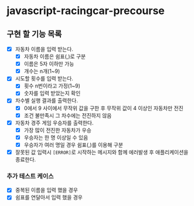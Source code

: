# javascript-racingcar-precourse

## 구현 할 기능 목록
- [x] 자동차 이름을 입력 받는다.
  - [x] 자동차 이름은 쉼표(,)로 구분
  - [x] 이름은 5자 이하만 가능
  - [x] 개수는 n개(1~9)
- [x] 시도할 횟수를 입력 받는다.
  - [x] 횟수 n번이라고 가정(1~9)
  - [x] 숫자를 입력 받았는지 확인
- [x] 차수별 실행 결과를 출력한다.
  - [x] 0에서 9 사이에서 무작위 값을 구한 후 무작위 값이 4 이상인 자동차만 전진
  - [x] 조건 불만족시 그 차수에는 전진하지 않음
- [x] 자동차 경주 게임 우승자를 출력한다.
  - [x] 가장 많이 전진한 자동차가 우승
  - [x] 우승자는 한 명 이상일 수 있음
  - [x] 우승자가 여러 명일 경우 쉼표(,)를 이용해 구분
- [x] 잘못된 값 입력시 `[ERROR]`로 시작하는 메시지와 함께 에러발생 후 애플리케이션을 종료한다.

### 추가 테스트 케이스
- [x] 중복된 이름을 입력 했을 경우
- [x] 쉼표를 연달아서 입력 했을 경우